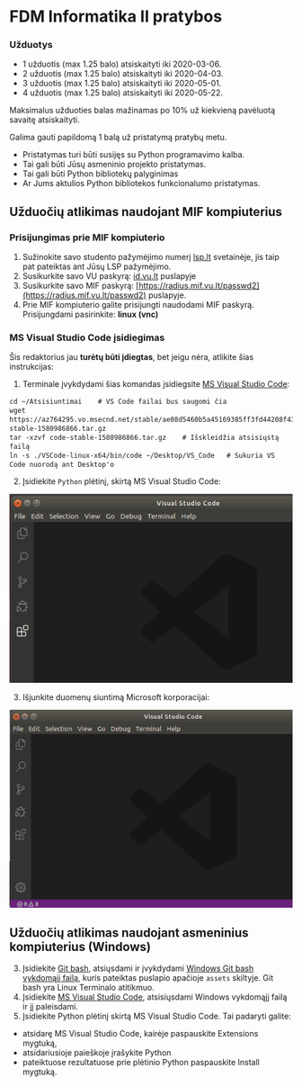 # FDM Informatika II pratybos
### Užduotys
 - 1 užduotis (max 1.25 balo) atsiskaityti iki 2020-03-06.
 - 2 užduotis (max 1.25 balo) atsiskaityti iki 2020-04-03.
 - 3 užduotis (max 1.25 balo) atsiskaityti iki 2020-05-01.
 - 4 užduotis (max 1.25 balo) atsiskaityti iki 2020-05-22.

Maksimalus užduoties balas mažinamas po 10% už kiekvieną pavėluotą savaitę atsiskaityti.

Galima gauti papildomą 1 balą už pristatymą pratybų metu. 
 - Pristatymas turi būti susijęs su Python programavimo kalba.
 - Tai gali būti Jūsų asmeninio projekto pristatymas.
 - Tai gali būti Python bibliotekų palyginimas
 - Ar Jums aktulios Python bibliotekos funkcionalumo pristatymas.  

## Užduočių atlikimas naudojant MIF kompiuterius
### Prisijungimas prie MIF kompiuterio
1. Sužinokite savo studento pažymėjimo numerį [lsp.lt](https://lsp.lt) svetainėje, jis taip pat pateiktas ant Jūsų LSP pažymėjimo.
2. Susikurkite savo VU paskyrą: [id.vu.lt](https://id.vu.lt) puslapyje
3. Susikurkite savo MIF paskyrą: [https://radius.mif.vu.lt/passwd2](https://radius.mif.vu.lt/passwd2) puslapyje.
4. Prie MIF kompiuterio galite prisijungti naudodami MIF paskyrą. Prisijungdami pasirinkite:  **linux (vnc)**

### MS Visual Studio Code įsidiegimas
Šis redaktorius jau **turėtų būti įdiegtas**, bet jeigu nėra, atlikite šias instrukcijas:
1. Terminale įvykdydami šias komandas įsidiegsite [MS Visual Studio Code](https://code.visualstudio.com/Download):

```
cd ~/Atsisiuntimai    # VS Code failai bus saugomi čia
wget https://az764295.vo.msecnd.net/stable/ae08d5460b5a45169385ff3fd44208f431992451/code-stable-1580986866.tar.gz
tar -xzvf code-stable-1580986866.tar.gz    # Išskleidžia atsisiųstą failą
ln -s ./VSCode-linux-x64/bin/code ~/Desktop/VS_Code   # Sukuria VS Code nuorodą ant Desktop'o
```

2. Įsidiekite `Python` plėtinį, skirtą MS Visual Studio Code:

![Visual instructions how to intall Python extension](https://raw.githubusercontent.com/albertas/fdm2/master/images/install_python_extension_for_vs_code.gif)

3. Išjunkite duomenų siuntimą Microsoft korporacijai:

![Visual instructions how to intall Python extension](https://raw.githubusercontent.com/albertas/fdm2/master/images/disable_telemetry_for_vs_code.gif)


## Užduočių atlikimas naudojant asmeninius kompiuterius (Windows)
3. Įsidiekite [Git bash](https://gitforwindows.org/), atsiųsdami ir įvykdydami
    [Windows Git bash vykdomąjį failą](https://github.com/git-for-windows/git/releases/tag/v2.25.0.windows.1),
    kuris pateiktas puslapio apačioje `assets` skiltyje. Git bash yra Linux Terminalo atitikmuo.
1. Įsidiekite [MS Visual Studio Code](https://code.visualstudio.com/Download),
   atsisiųsdami Windows vykdomąjį failą ir jį paleisdami.
2. Įsidiekite Python plėtinį skirtą MS Visual Studio Code. Tai padaryti galite:
 - atsidarę MS Visual Studio Code, kairėje paspauskite Extensions mygtuką,
 - atsidariusioje paieškoje įrašykite Python
 - pateiktuose rezultatuose prie plėtinio Python paspauskite Install mygtuką.
